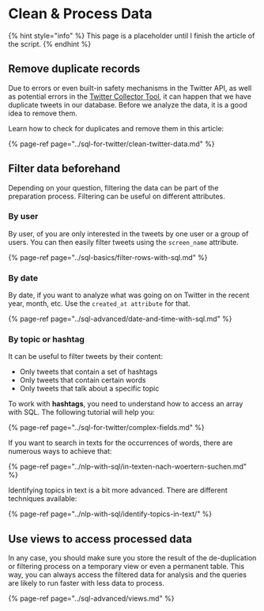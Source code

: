# Clean & Process Data

{% hint style="info" %}
This page is a placeholder until I finish the article of the script.
{% endhint %}

## Remove duplicate records

Due to errors or even built-in safety mechanisms in the Twitter API, as well as potential errors in the [Twitter Collector Tool](https://big-data-analytics-helper.web.app/), it can happen that we have duplicate tweets in our database. Before we analyze the data, it is a good idea to remove them.

Learn how to check for duplicates and remove them in this article:

{% page-ref page="../sql-for-twitter/clean-twitter-data.md" %}

## Filter data beforehand

Depending on your question, filtering the data can be part of the preparation process. Filtering can be useful on different attributes.

### By user

By user, of you are only interested in the tweets by one user or a group of users. You can then easily filter tweets using the `screen_name` attribute.

{% page-ref page="../sql-basics/filter-rows-with-sql.md" %}

### By date

By date, if you want to analyze what was going on on Twitter in the recent year, month, etc. Use the `created_at attribute` for that.

{% page-ref page="../sql-advanced/date-and-time-with-sql.md" %}

### By topic or hashtag

It can be useful to filter tweets by their content:

* Only tweets that contain a set of hashtags
* Only tweets that contain certain words
* Only tweets that talk about a specific topic

To work with **hashtags**, you need to understand how to access an array with SQL. The following tutorial will help you:

{% page-ref page="../sql-for-twitter/complex-fields.md" %}

If you want to search in texts for the occurrences of words, there are numerous ways to achieve that:

{% page-ref page="../nlp-with-sql/in-texten-nach-woertern-suchen.md" %}

Identifying topics in text is a bit more advanced. There are different techniques available:

{% page-ref page="../nlp-with-sql/identify-topics-in-text/" %}

## Use views to access processed data

In any case, you should make sure you store the result of the de-duplication or filtering process on a temporary view or even a permanent table. This way, you can always access the filtered data for analysis and the queries are likely to run faster with less data to process.

{% page-ref page="../sql-advanced/views.md" %}

